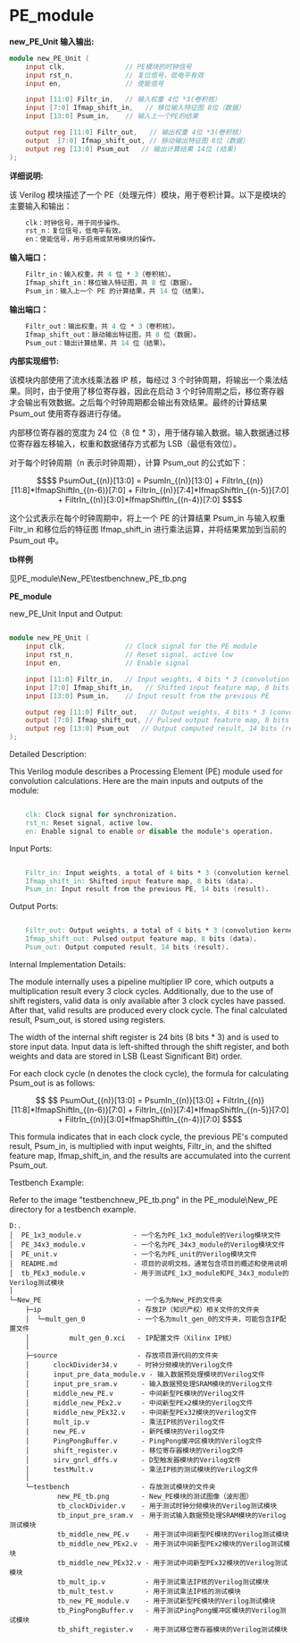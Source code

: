 # PE_module
**new_PE_Unit 输入输出:**

```verilog
module new_PE_Unit (
    input clk,               // PE模块的时钟信号
    input rst_n,             // 复位信号，低电平有效 
    input en,                // 使能信号 

    input [11:0] Filtr_in,   // 输入权重 4位 *3(卷积核）
    input [7:0] Ifmap_shift_in,   // 移位输入特征图 8位（数据）   
    input [13:0] Psum_in,    // 输入上一个PE的结果 

    output reg [11:0] Filtr_out,   // 输出权重 4位 *3(卷积核） 
    output  [7:0] Ifmap_shift_out, // 脉动输出特征图 8位（数据）
    output reg [13:0] Psum_out   // 输出计算结果 14位 (结果) 
);
```
**详细说明:**

该 Verilog 模块描述了一个 PE（处理元件）模块，用于卷积计算。以下是模块的主要输入和输出：
```verilog
    clk：时钟信号，用于同步操作。
    rst_n：复位信号，低电平有效。
    en：使能信号，用于启用或禁用模块的操作。
```
**输入端口：**
```verilog
    Filtr_in：输入权重，共 4 位 * 3（卷积核）。
    Ifmap_shift_in：移位输入特征图，共 8 位（数据）。
    Psum_in：输入上一个 PE 的计算结果，共 14 位（结果）。
```
**输出端口：**
```verilog
    Filtr_out：输出权重，共 4 位 * 3（卷积核）。
    Ifmap_shift_out：脉动输出特征图，共 8 位（数据）。
    Psum_out：输出计算结果，共 14 位（结果）。
```
**内部实现细节:**

该模块内部使用了流水线乘法器 IP 核，每经过 3 个时钟周期，将输出一个乘法结果。同时，由于使用了移位寄存器，因此在启动 3 个时钟周期之后，移位寄存器才会输出有效数据。之后每个时钟周期都会输出有效结果。最终的计算结果 Psum_out 使用寄存器进行存储。

内部移位寄存器的宽度为 24 位（8 位 * 3），用于储存输入数据。输入数据通过移位寄存器左移输入，权重和数据储存方式都为 LSB（最低有效位）。

对于每个时钟周期（n 表示时钟周期），计算 Psum_out 的公式如下：
```math
$$ PsumOut_{(n)}[13:0] = PsumIn_{(n)}[13:0] + FiltrIn_{(n)}[11:8]*IfmapShiftIn_{(n-6)}[7:0] + FiltrIn_{(n)}[7:4]*IfmapShiftIn_{(n-5)}[7:0] + FiltrIn_{(n)}[3:0]*IfmapShiftIn_{(n-4)}[7:0] $$
```

这个公式表示在每个时钟周期中，将上一个 PE 的计算结果 Psum_in 与输入权重 Filtr_in 和移位后的特征图 Ifmap_shift_in 进行乘法运算，并将结果累加到当前的 Psum_out 中。


**tb样例**

见PE_module\New_PE\testbenchnew_PE_tb.png


**PE_module**

new_PE_Unit Input and Output:

```verilog

module new_PE_Unit (
    input clk,               // Clock signal for the PE module
    input rst_n,             // Reset signal, active low
    input en,                // Enable signal

    input [11:0] Filtr_in,   // Input weights, 4 bits * 3 (convolution kernel)
    input [7:0] Ifmap_shift_in,   // Shifted input feature map, 8 bits (data)
    input [13:0] Psum_in,    // Input result from the previous PE

    output reg [11:0] Filtr_out,   // Output weights, 4 bits * 3 (convolution kernel)
    output [7:0] Ifmap_shift_out, // Pulsed output feature map, 8 bits (data)
    output reg [13:0] Psum_out   // Output computed result, 14 bits (result)
);
```
Detailed Description:

This Verilog module describes a Processing Element (PE) module used for convolution calculations. Here are the main inputs and outputs of the module:

```verilog

    clk: Clock signal for synchronization.
    rst_n: Reset signal, active low.
    en: Enable signal to enable or disable the module's operation.
```
Input Ports:

```verilog

    Filtr_in: Input weights, a total of 4 bits * 3 (convolution kernel).
    Ifmap_shift_in: Shifted input feature map, 8 bits (data).
    Psum_in: Input result from the previous PE, 14 bits (result).
```
Output Ports:

```verilog

    Filtr_out: Output weights, a total of 4 bits * 3 (convolution kernel).
    Ifmap_shift_out: Pulsed output feature map, 8 bits (data).
    Psum_out: Output computed result, 14 bits (result).
```
Internal Implementation Details:

The module internally uses a pipeline multiplier IP core, which outputs a multiplication result every 3 clock cycles. Additionally, due to the use of shift registers, valid data is only available after 3 clock cycles have passed. After that, valid results are produced every clock cycle. The final calculated result, Psum_out, is stored using registers.

The width of the internal shift register is 24 bits (8 bits * 3) and is used to store input data. Input data is left-shifted through the shift register, and both weights and data are stored in LSB (Least Significant Bit) order.

For each clock cycle (n denotes the clock cycle), the formula for calculating Psum_out is as follows:

```math

$$ PsumOut_{(n)}[13:0] = PsumIn_{(n)}[13:0] + FiltrIn_{(n)}[11:8]*IfmapShiftIn_{(n-6)}[7:0] + FiltrIn_{(n)}[7:4]*IfmapShiftIn_{(n-5)}[7:0] + FiltrIn_{(n)}[3:0]*IfmapShiftIn_{(n-4)}[7:0] $$
```
This formula indicates that in each clock cycle, the previous PE's computed result, Psum_in, is multiplied with input weights, Filtr_in, and the shifted feature map, Ifmap_shift_in, and the results are accumulated into the current Psum_out.

Testbench Example:

Refer to the image "testbenchnew_PE_tb.png" in the PE_module\New_PE directory for a testbench example.

```
D:.
│  PE_1x3_module.v             - 一个名为PE_1x3_module的Verilog模块文件
│  PE_34x3_module.v            - 一个名为PE_34x3_module的Verilog模块文件
│  PE_unit.v                   - 一个名为PE_unit的Verilog模块文件
│  README.md                   - 项目的说明文档，通常包含项目的概述和使用说明
│  tb_PEx3_module.v            - 用于测试PE_1x3_module和PE_34x3_module的Verilog测试模块
│
└─New_PE                        - 一个名为New_PE的文件夹
    ├─ip                        - 存放IP（知识产权）相关文件的文件夹
    │  └─mult_gen_0             - 一个名为mult_gen_0的文件夹，可能包含IP配置文件
    │          mult_gen_0.xci   - IP配置文件（Xilinx IP核）
    │
    ├─source                    - 存放项目源代码的文件夹
    │      clockDivider34.v     - 时钟分频模块的Verilog文件
    │      input_pre_data_module.v - 输入数据预处理模块的Verilog文件
    │      input_pre_sram.v      - 输入数据预处理SRAM模块的Verilog文件
    │      middle_new_PE.v       - 中间新型PE模块的Verilog文件
    │      middle_new_PEx2.v     - 中间新型PEx2模块的Verilog文件
    │      middle_new_PEx32.v    - 中间新型PEx32模块的Verilog文件
    │      mult_ip.v             - 乘法IP核的Verilog文件
    │      new_PE.v              - 新PE模块的Verilog文件
    │      PingPongBuffer.v      - PingPong缓冲区模块的Verilog文件
    │      shift_register.v      - 移位寄存器模块的Verilog文件
    │      sirv_gnrl_dffs.v      - D型触发器模块的Verilog文件
    │      testMult.v            - 乘法IP核的测试模块的Verilog文件
    │
    └─testbench                  - 存放测试模块的文件夹
            new_PE_tb.png        - New_PE模块的测试图像（波形图）
            tb_clockDivider.v    - 用于测试时钟分频模块的Verilog测试模块
            tb_input_pre_sram.v  - 用于测试输入数据预处理SRAM模块的Verilog测试模块
            tb_middle_new_PE.v    - 用于测试中间新型PE模块的Verilog测试模块
            tb_middle_new_PEx2.v  - 用于测试中间新型PEx2模块的Verilog测试模块
            tb_middle_new_PEx32.v - 用于测试中间新型PEx32模块的Verilog测试模块
            tb_mult_ip.v          - 用于测试乘法IP核的Verilog测试模块
            tb_mult_test.v        - 用于测试乘法IP核的测试模块
            tb_new_PE_module.v    - 用于测试新型PE模块的Verilog测试模块
            tb_PingPongBuffer.v   - 用于测试PingPong缓冲区模块的Verilog测试模块
            tb_shift_register.v   - 用于测试移位寄存器模块的Verilog测试模块
```
